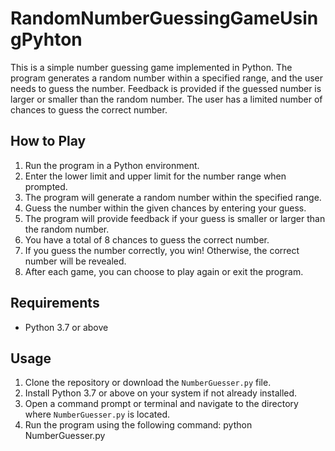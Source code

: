 # RandomNumberGuessingGameUsingPyhton
This is a simple number guessing game implemented in Python. The program generates a random number within a specified range, and the user needs to guess the number. Feedback is provided if the guessed number is larger or smaller than the random number. The user has a limited number of chances to guess the correct number.
## How to Play

1. Run the program in a Python environment.
2. Enter the lower limit and upper limit for the number range when prompted.
3. The program will generate a random number within the specified range.
4. Guess the number within the given chances by entering your guess.
5. The program will provide feedback if your guess is smaller or larger than the random number.
6. You have a total of 8 chances to guess the correct number.
7. If you guess the number correctly, you win! Otherwise, the correct number will be revealed.
8. After each game, you can choose to play again or exit the program.

## Requirements

- Python 3.7 or above

## Usage

1. Clone the repository or download the `NumberGuesser.py` file.
2. Install Python 3.7 or above on your system if not already installed.
3. Open a command prompt or terminal and navigate to the directory where `NumberGuesser.py` is located.
4. Run the program using the following command:
    python NumberGuesser.py
